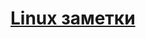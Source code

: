 # [Linux заметки](https://github.com/pnagaev/Linux/wiki/%D0%97%D0%B0%D0%BC%D0%B5%D1%82%D0%BA%D0%B8-%D0%BE-Linux)

